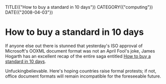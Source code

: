 TITLE({"How to buy a standard in 10 days"})
CATEGORY({"computing"})
DATE({"2008-04-03"})

How to buy a standard in 10 days
================================

If anyone else out there is stunned that yesterday's ISO approval of
Microsoft's OOXML document format was not an April Fool's joke, James
Hogarth has an excellent recap of the entire saga entitled [How to buy a
standard in 10
days](http://www.tideway.com/community/blog-post/how-to-buy-a-standard-in-10-days/).

Unfuckingbelievable. Here's hoping countries raise formal protests; if
not, office document formats will remain incompatible for the
foreseeable future.
